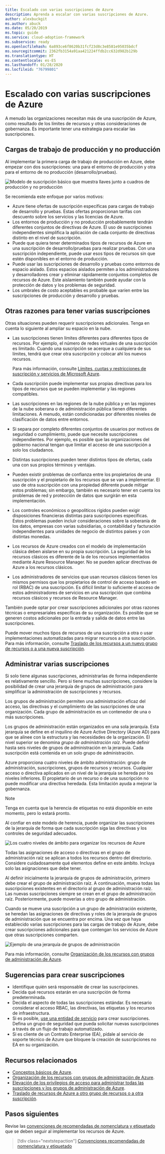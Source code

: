 ```yaml
---
title: Escalado con varias suscripciones de Azure
description: Aprenda a escalar con varias suscripciones de Azure.
author: alexbuckgit
ms.author: abuck
ms.date: 05/20/2019
ms.topic: guide
ms.service: cloud-adoption-framework
ms.subservice: ready
ms.openlocfilehash: 6a893ce6f8620b31fcf23d8c3e8581e95035bdcf
ms.sourcegitcommit: 2362fb3154a91aa421224ffdb2cc632d982b129b
ms.translationtype: HT
ms.contentlocale: es-ES
ms.lasthandoff: 01/28/2020
ms.locfileid: "76799801"
---
```

# <a name="scale-with-multiple-azure-subscriptions"></a>Escalado con varias suscripciones de Azure

A menudo las organizaciones necesitan más de una suscripción de Azure, como resultado de los límites de recursos y otras consideraciones de gobernanza. Es importante tener una estrategia para escalar las suscripciones.

## <a name="production-and-nonproduction-workloads"></a>Cargas de trabajo de producción y no producción

Al implementar la primera carga de trabajo de producción en Azure, debe empezar con dos suscripciones: una para el entorno de producción y otra para el entorno de no producción (desarrollo/pruebas).

![Modelo de suscripción básico que muestra llaves junto a cuadros de producción y no producción](../../_images/ready/basic-subscription-model.png)

Se recomienda este enfoque por varios motivos:

- Azure tiene ofertas de suscripción específicas para cargas de trabajo de desarrollo y pruebas. Estas ofertas proporcionan tarifas con descuento sobre los servicios y las licencias de Azure.
- Los entornos de producción y no producción probablemente tendrán diferentes conjuntos de directivas de Azure. El uso de suscripciones independientes simplifica la aplicación de cada conjunto de directivas distinto en el nivel de suscripción.
- Puede que quiera tener determinados tipos de recursos de Azure en una suscripción de desarrollo/pruebas para realizar pruebas. Con una suscripción independiente, puede usar esos tipos de recursos sin que estén disponibles en el entorno de producción.
- Puede usar las suscripciones de desarrollo y pruebas como entornos de espacio aislado. Estos espacios aislados permiten a los administradores y desarrolladores crear y eliminar rápidamente conjuntos completos de recursos de Azure. Este aislamiento también puede ayudar con la protección de datos y los problemas de seguridad.
- Los umbrales de costo aceptables es probable que varíen entre las suscripciones de producción y desarrollo y pruebas.

## <a name="other-reasons-for-multiple-subscriptions"></a>Otras razones para tener varias suscripciones

Otras situaciones pueden requerir suscripciones adicionales. Tenga en cuenta lo siguiente al ampliar su espacio en la nube.

- Las suscripciones tienen límites diferentes para diferentes tipos de recursos. Por ejemplo, el número de redes virtuales de una suscripción es limitado. Cuando una suscripción se acerque a cualquiera de sus límites, tendrá que crear otra suscripción y colocar ahí los nuevos recursos.

  Para más información, consulte [Límites, cuotas y restricciones de suscripción y servicios de Microsoft Azure](https://docs.microsoft.com/azure/azure-subscription-service-limits).

- Cada suscripción puede implementar sus propias directivas para los tipos de recursos que se pueden implementar y las regiones compatibles.

- Las suscripciones en las regiones de la nube pública y en las regiones de la nube soberana o de administración pública tienen diferentes limitaciones. A menudo, están condicionadas por diferentes niveles de clasificación de datos entre entornos.

- Si separa por completo diferentes conjuntos de usuarios por motivos de seguridad o cumplimiento, puede que necesite suscripciones independientes. Por ejemplo, es posible que las organizaciones del gobierno nacional tengan que limitar el acceso de una suscripción a solo los ciudadanos.

- Distintas suscripciones pueden tener distintos tipos de ofertas, cada una con sus propios términos y ventajas.

- Pueden existir problemas de confianza entre los propietarios de una suscripción y el propietario de los recursos que se van a implementar. El uso de otra suscripción con una propiedad diferente puede mitigar estos problemas; sin embargo, también es necesario tener en cuenta los problemas de red y protección de datos que surgirán en esta implementación.

- Los controles económicos o geopolíticos rígidos pueden exigir disposiciones financieras distintas para suscripciones específicas. Estos problemas pueden incluir consideraciones sobre la soberanía de los datos, empresas con varias subsidiarias, o contabilidad y facturación independientes para unidades de negocio de distintos países y con distintas monedas.

- Los recursos de Azure creados con el modelo de implementación clásica deben aislarse en su propia suscripción. La seguridad de los recursos clásicos es diferente de la de los recursos implementados mediante Azure Resource Manager. No se pueden aplicar directivas de Azure a los recursos clásicos.

- Los administradores de servicios que usan recursos clásicos tienen los mismos permisos que los propietarios de control de acceso basado en rol (RBAC) de una suscripción. Es difícil limitar lo suficiente el acceso de estos administradores de servicios en una suscripción que combina recursos clásicos y recursos de Resource Manager.

También puede optar por crear suscripciones adicionales por otras razones técnicas o empresariales específicas de su organización. Es posible que se generen costos adicionales por la entrada y salida de datos entre las suscripciones.

Puede mover muchos tipos de recursos de una suscripción a otra o usar implementaciones automatizadas para migrar recursos a otra suscripción. Para más información, consulte [Traslado de los recursos a un nuevo grupo de recursos o a una nueva suscripción](https://docs.microsoft.com/azure/azure-resource-manager/resource-group-move-resources).

## <a name="manage-multiple-subscriptions"></a>Administrar varias suscripciones

Si solo tiene algunas suscripciones, administrarlas de forma independiente es relativamente sencillo. Pero si tiene muchas suscripciones, considere la posibilidad de crear una jerarquía de grupos de administración para simplificar la administración de suscripciones y recursos.

Los grupos de administración permiten una administración eficaz del acceso, las directivas y el cumplimiento de las suscripciones de una organización. Cada grupo de administración es un contenedor de una o más suscripciones.

Los grupos de administración están organizados en una sola jerarquía. Esta jerarquía se define en el inquilino de Azure Active Directory (Azure AD) para que se alinee con la estructura y las necesidades de la organización. El nivel superior se denomina *grupo de administración raíz*. Puede definir hasta seis niveles de grupos de administración en la jerarquía. Cada suscripción está contenida en un solo grupo de administración.

Azure proporciona cuatro niveles de ámbito administración: grupo de administración, suscripciones, grupos de recursos y recursos. Cualquier acceso o directiva aplicados en un nivel de la jerarquía se hereda por los niveles inferiores. El propietario de un recurso o de una suscripción no puede modificar una directiva heredada. Esta limitación ayuda a mejorar la gobernanza.

> [!NOTE]
> Tenga en cuenta que la herencia de etiquetas no está disponible en este momento, pero lo estará pronto.

Al confiar en este modelo de herencia, puede organizar las suscripciones de la jerarquía de forma que cada suscripción siga las directivas y los controles de seguridad adecuados.

![Los cuatro niveles de ámbito para organizar los recursos de Azure](../../ready/azure-setup-guide/media/organize-resources/scope-levels.png)

Todas las asignaciones de acceso o directivas en el grupo de administración raíz se aplican a todos los recursos dentro del directorio. Considere cuidadosamente qué elementos define en este ámbito. Incluya solo las asignaciones que debe tener.

Al definir inicialmente la jerarquía de grupos de administración, primero debe crear el grupo de administración raíz. A continuación, mueva todas las suscripciones existentes en el directorio al grupo de administración raíz. Las nuevas suscripciones siempre se crean en el grupo de administración raíz. Posteriormente, puede moverlas a otro grupo de administración.

Cuando se mueve una suscripción a un grupo de administración existente, se heredan las asignaciones de directivas y roles de la jerarquía de grupos de administración que se encuentra por encima. Una vez que haya establecido varias suscripciones para las cargas de trabajo de Azure, debe crear suscripciones adicionales para que contengan los servicios de Azure que otras suscripciones comparten.

![Ejemplo de una jerarquía de grupos de administración](../../_images/ready/management-group-hierarchy.png)

Para más información, consulte [Organización de los recursos con grupos de administración de Azure](https://docs.microsoft.com/azure/governance/management-groups).

## <a name="tips-for-creating-new-subscriptions"></a>Sugerencias para crear suscripciones

- Identifique quién será responsable de crear las suscripciones.
- Decida qué recursos estarán en una suscripción de forma predeterminada.
- Decida el aspecto de todas las suscripciones estándar. Es necesario considerar el acceso RBAC, las directivas, las etiquetas y los recursos de infraestructura.
- Si es posible, [use una entidad de servicio](https://docs.microsoft.com/azure/azure-resource-manager/grant-access-to-create-subscription) para crear suscripciones. Defina un grupo de seguridad que pueda solicitar nuevas suscripciones a través de un flujo de trabajo automatizado.
- Si es cliente de un Contrato Enterprise (EA), pídale al servicio de soporte técnico de Azure que bloquee la creación de suscripciones no EA en su organización.

## <a name="related-resources"></a>Recursos relacionados

- [Conceptos básicos de Azure](../considerations/fundamental-concepts.md).
- [Organización de los recursos con grupos de administración de Azure](https://docs.microsoft.com/azure/governance/management-groups).
- [Elevación de los privilegios de acceso para administrar todas las suscripciones y los grupos de administración de Azure](https://docs.microsoft.com/azure/role-based-access-control/elevate-access-global-admin).
- [Traslado de recursos de Azure a otro grupo de recursos o a otra suscripción](https://docs.microsoft.com/azure/azure-resource-manager/resource-group-move-resources).

## <a name="next-steps"></a>Pasos siguientes

Revise las [convenciones de recomendadas de nomenclatura y etiquetado](./naming-and-tagging.md) que se deben seguir al implementar los recursos de Azure.

> [!div class="nextstepaction"]
> [Convenciones recomendadas de nomenclatura y etiquetado](./naming-and-tagging.md)
